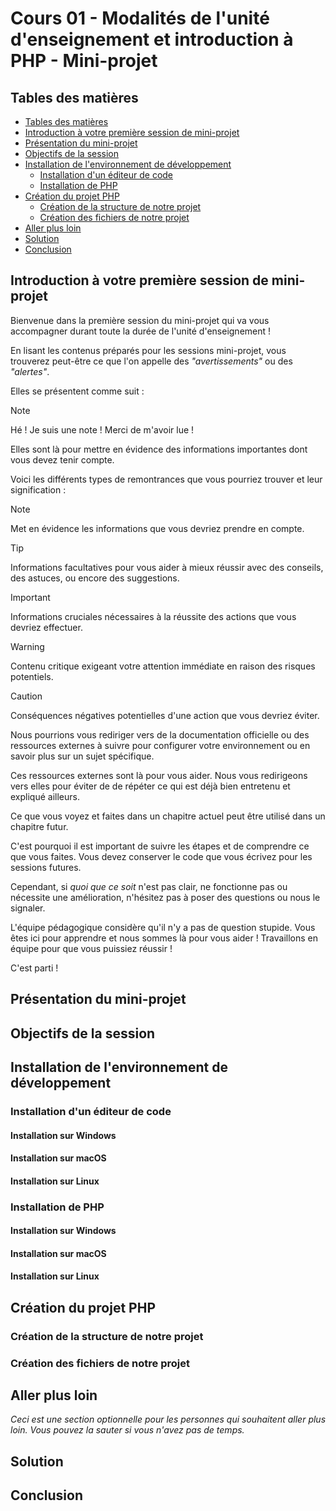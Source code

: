 # Cours 01 - Modalités de l'unité d'enseignement et introduction à PHP - Mini-projet

## Tables des matières

- [Tables des matières](#tables-des-matières)
- [Introduction à votre première session de mini-projet](#introduction-à-votre-première-session-de-mini-projet)
- [Présentation du mini-projet](#présentation-du-mini-projet)
- [Objectifs de la session](#objectifs-de-la-session)
- [Installation de l'environnement de développement](#installation-de-lenvironnement-de-développement)
  - [Installation d'un éditeur de code](#installation-dun-éditeur-de-code)
  - [Installation de PHP](#installation-de-php)
- [Création du projet PHP](#création-du-projet-php)
  - [Création de la structure de notre projet](#création-de-la-structure-de-notre-projet)
  - [Création des fichiers de notre projet](#création-des-fichiers-de-notre-projet)
- [Aller plus loin](#aller-plus-loin)
- [Solution](#solution)
- [Conclusion](#conclusion)

## Introduction à votre première session de mini-projet

Bienvenue dans la première session du mini-projet qui va vous accompagner durant
toute la durée de l'unité d'enseignement !

En lisant les contenus préparés pour les sessions mini-projet, vous trouverez
peut-être ce que l'on appelle des _"avertissements"_ ou des _"alertes"_.

Elles se présentent comme suit :

> [!NOTE]
>
> Hé ! Je suis une note ! Merci de m'avoir lue !

Elles sont là pour mettre en évidence des informations importantes dont vous
devez tenir compte.

Voici les différents types de remontrances que vous pourriez trouver et leur
signification :

> [!NOTE]
>
> Met en évidence les informations que vous devriez prendre en compte.

> [!TIP]
>
> Informations facultatives pour vous aider à mieux réussir avec des conseils,
> des astuces, ou encore des suggestions.

> [!IMPORTANT]
>
> Informations cruciales nécessaires à la réussite des actions que vous devriez
> effectuer.

> [!WARNING]
>
> Contenu critique exigeant votre attention immédiate en raison des risques
> potentiels.

> [!CAUTION]
>
> Conséquences négatives potentielles d'une action que vous devriez éviter.

Nous pourrions vous rediriger vers de la documentation officielle ou des
ressources externes à suivre pour configurer votre environnement ou en savoir
plus sur un sujet spécifique.

Ces ressources externes sont là pour vous aider. Nous vous redirigeons vers
elles pour éviter de de répéter ce qui est déjà bien entretenu et expliqué
ailleurs.

Ce que vous voyez et faites dans un chapitre actuel peut être utilisé dans un
chapitre futur.

C'est pourquoi il est important de suivre les étapes et de comprendre ce que
vous faites. Vous devez conserver le code que vous écrivez pour les sessions
futures.

Cependant, si _quoi que ce soit_ n'est pas clair, ne fonctionne pas ou nécessite
une amélioration, n'hésitez pas à poser des questions ou nous le signaler.

L'équipe pédagogique considère qu'il n'y a pas de question stupide. Vous êtes
ici pour apprendre et nous sommes là pour vous aider ! Travaillons en équipe
pour que vous puissiez réussir !

C'est parti !

## Présentation du mini-projet

## Objectifs de la session

## Installation de l'environnement de développement

### Installation d'un éditeur de code

#### Installation sur Windows

#### Installation sur macOS

#### Installation sur Linux

### Installation de PHP

#### Installation sur Windows

#### Installation sur macOS

#### Installation sur Linux

## Création du projet PHP

### Création de la structure de notre projet

### Création des fichiers de notre projet

## Aller plus loin

_Ceci est une section optionnelle pour les personnes qui souhaitent aller plus
loin. Vous pouvez la sauter si vous n'avez pas de temps._

## Solution

## Conclusion
